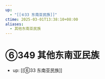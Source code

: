 ```yaml
---
up:
  - "[[⑥33 东南亚民族]]"
ctime: 2025-03-01T13:38:10+08:00
aliases:
  - 其他东南亚民族
---
```


# ⑥349 其他东南亚民族

- up: [[⑥33 东南亚民族]]
